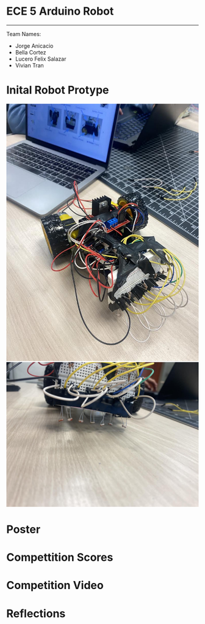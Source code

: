 # ECE 5 Arduino Robot
---
Team Names: 

- Jorge Anicacio
- Bella Cortez
- Lucero Felix Salazar
- Vivian Tran 


# Inital Robot Protype
![Image](https://github.com/viviantran706/ECE5_Final_Project/blob/fbcd7bc5c99b77eeabd6c19057838582389698e1/IMG_0119.jpeg)
![Image](https://github.com/viviantran706/ECE5_Final_Project/blob/33d52f328c1ac5472ca4ab3702de892ab7b05027/IMG_0120.jpeg)


# Poster

# Compettition Scores

# Competition Video

# Reflections 
